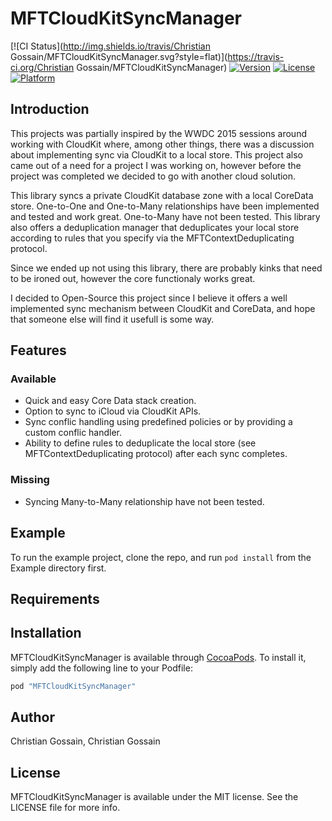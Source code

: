 # MFTCloudKitSyncManager

[![CI Status](http://img.shields.io/travis/Christian Gossain/MFTCloudKitSyncManager.svg?style=flat)](https://travis-ci.org/Christian Gossain/MFTCloudKitSyncManager)
[![Version](https://img.shields.io/cocoapods/v/MFTCloudKitSyncManager.svg?style=flat)](http://cocoapods.org/pods/MFTCloudKitSyncManager)
[![License](https://img.shields.io/cocoapods/l/MFTCloudKitSyncManager.svg?style=flat)](http://cocoapods.org/pods/MFTCloudKitSyncManager)
[![Platform](https://img.shields.io/cocoapods/p/MFTCloudKitSyncManager.svg?style=flat)](http://cocoapods.org/pods/MFTCloudKitSyncManager)

## Introduction

This projects was partially inspired by the WWDC 2015 sessions around working with CloudKit where, among other things, there was a discussion about implementing sync via CloudKit to a local store. This project also came out of a need for a project I was working on, however before the project was completed we decided to go with another cloud solution.

This library syncs a private CloudKit database zone with a local CoreData store. One-to-One and One-to-Many relationships have been implemented and tested and work great. One-to-Many have not been tested. This library also offers a deduplication manager that deduplicates your local store according to rules that you specify via the MFTContextDeduplicating protocol.

Since we ended up not using this library, there are probably kinks that need to be ironed out, however the core functionaly works great.

I decided to Open-Source this project since I believe it offers a well implemented sync mechanism between CloudKit and CoreData, and hope that someone else will find it usefull is some way.

## Features

### Available

* Quick and easy Core Data stack creation.
* Option to sync to iCloud via CloudKit APIs.
* Sync conflic handling using predefined policies or by providing a custom conflic handler.
* Ability to define rules to deduplicate the local store (see MFTContextDeduplicating protocol) after each sync completes.

### Missing

* Syncing Many-to-Many relationship have not been tested.

## Example

To run the example project, clone the repo, and run `pod install` from the Example directory first.

## Requirements

## Installation

MFTCloudKitSyncManager is available through [CocoaPods](http://cocoapods.org). To install
it, simply add the following line to your Podfile:

```ruby
pod "MFTCloudKitSyncManager"
```

## Author

Christian Gossain, Christian Gossain

## License

MFTCloudKitSyncManager is available under the MIT license. See the LICENSE file for more info.
